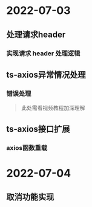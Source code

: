 <!--
 * @Author: qf
 * @Date: 2022-07-03 13:21:37
 * @LastEditTime: 2022-07-05 09:24:00
 * @LastEditors: qf
 * @Description:
-->
# 2022-07-03
## 处理请求header
### 实现请求 header 处理逻辑
## ts-axios异常情况处理
### 错误处理
> 此处需看视频教程加深理解
## ts-axios接口扩展
### axios函数重载

# 2022-07-04
## 取消功能实现
